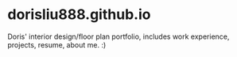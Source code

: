 # dorisliu888.github.io
Doris' interior design/floor plan portfolio, includes work experience, projects, resume, about me. :)
